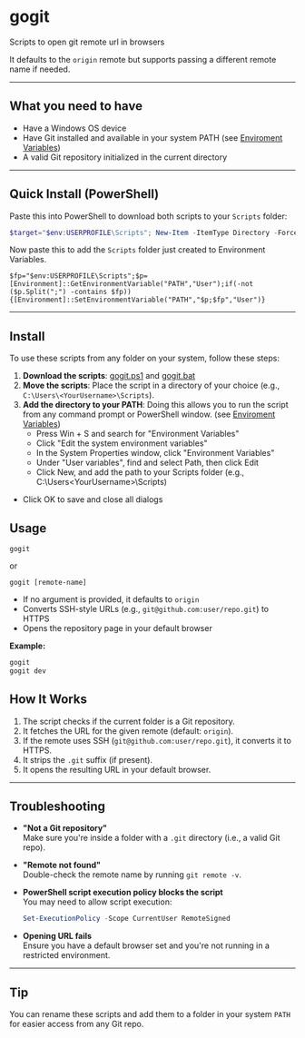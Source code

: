 # gogit
Scripts to open git remote url in browsers



It defaults to the `origin` remote but supports passing a different remote name if needed.

---

## What you need to have
- Have a Windows OS device
- Have Git installed and available in your system PATH (see [Enviroment Variables](https://learn.microsoft.com/en-us/previous-versions/office/developer/sharepoint-2010/ee537574(v=office.14)))
- A valid Git repository initialized in the current directory

---

## Quick Install (PowerShell)

Paste this into PowerShell to download both scripts to your `Scripts` folder:

```powershell
$target="$env:USERPROFILE\Scripts"; New-Item -ItemType Directory -Force -Path $target; Invoke-WebRequest https://raw.githubusercontent.com/himanshubalani/gogit/main/gogit.bat -OutFile "$target\gogit.bat"; Invoke-WebRequest https://raw.githubusercontent.com/himanshubalani/gogit/main/gogit.ps1 -OutFile "$target\gogit.ps1"

```
Now paste this to add the `Scripts` folder just created to Environment Variables.
```
$fp="$env:USERPROFILE\Scripts";$p=[Environment]::GetEnvironmentVariable("PATH","User");if(-not ($p.Split(";") -contains $fp)){[Environment]::SetEnvironmentVariable("PATH","$p;$fp","User")}
```
---
## Install

To use these scripts from any folder on your system, follow these steps:

1. **Download the scripts**: [gogit.ps1](https://raw.githubusercontent.com/himanshubalani/gogit/main/gogit.ps1) and [gogit.bat](https://raw.githubusercontent.com/himanshubalani/gogit/main/gogit.bat)
2. **Move the scripts**: Place the script in a directory of your choice (e.g., `C:\Users\<YourUsername>\Scripts`).
3. **Add the directory to your PATH**: Doing this allows you to run the script from any command prompt or PowerShell window. (see [Enviroment Variables](https://learn.microsoft.com/en-us/previous-versions/office/developer/sharepoint-2010/ee537574(v=office.14)))
    - Press Win + S and search for "Environment Variables"
    - Click "Edit the system environment variables"
    - In the System Properties window, click "Environment Variables"
    - Under "User variables", find and select Path, then click Edit
    - Click New, and add the path to your Scripts folder (e.g., C:\Users\<YourUsername>\Scripts)

 - Click OK to save and close all dialogs

## Usage

```
gogit
```
or
```
gogit [remote-name]
```

- If no argument is provided, it defaults to `origin`
- Converts SSH-style URLs (e.g., `git@github.com:user/repo.git`) to HTTPS
- Opens the repository page in your default browser

**Example:**

```bat
gogit
gogit dev
```

## How It Works

1. The script checks if the current folder is a Git repository.
2. It fetches the URL for the given remote (default: `origin`).
3. If the remote uses SSH (`git@github.com:user/repo.git`), it converts it to HTTPS.
4. It strips the `.git` suffix (if present).
5. It opens the resulting URL in your default browser.

---

## Troubleshooting

- **"Not a Git repository"**  
  Make sure you're inside a folder with a `.git` directory (i.e., a valid Git repo).

- **"Remote not found"**  
  Double-check the remote name by running `git remote -v`.

- **PowerShell script execution policy blocks the script**  
  You may need to allow script execution:
  ```powershell
  Set-ExecutionPolicy -Scope CurrentUser RemoteSigned
  ```

- **Opening URL fails**  
  Ensure you have a default browser set and you're not running in a restricted environment.

---

## Tip

You can rename these scripts and add them to a folder in your system `PATH` for easier access from any Git repo.
